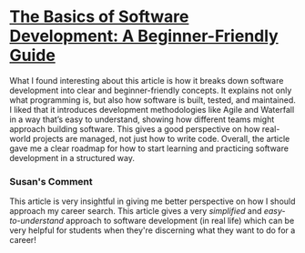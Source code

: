 # [The Basics of Software Development: A Beginner-Friendly Guide](https://wazobia.tech/blog/development/the-basics-of-software-development-a-beginner-friendly-guide?utm_source=chatgpt.com)

What I found interesting about this article is how it breaks down software development into clear and beginner-friendly concepts. It explains not only what programming is, but also how software is built, tested, and maintained. I liked that it introduces development methodologies like Agile and Waterfall in a way that’s easy to understand, showing how different teams might approach building software. This gives a good perspective on how real-world projects are managed, not just how to write code. Overall, the article gave me a clear roadmap for how to start learning and practicing software development in a structured way.

### Susan's Comment
This article is very insightful in giving me better perspective on how I should approach my career search. This article gives a very _simplified_ and _easy-to-understand_ approach to software development (in real life) which can be very helpful for students when they're discerning what they want to do for a career! 